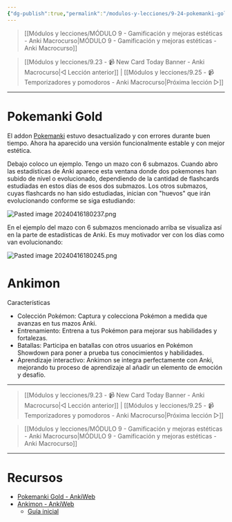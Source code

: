 ```yaml
---
{"dg-publish":true,"permalink":"/modulos-y-lecciones/9-24-pokemanki-gold-y-ankimon-anki-macrocurso/","noteIcon":""}
---
```



> [[Módulos y lecciones/MÓDULO 9 - Gamificación y mejoras estéticas - Anki Macrocurso\|MÓDULO 9 - Gamificación y mejoras estéticas - Anki Macrocurso]]

> [[Módulos y lecciones/9.23 - 📹 New Card Today Banner - Anki Macrocurso\|◁ Lección anterior]] | [[Módulos y lecciones/9.25 - 📹 Temporizadores y pomodoros - Anki Macrocurso\|Próxima lección ▷]]

---

# Pokemanki Gold
El addon [Pokemanki](https://ankiweb.net/shared/info/633922407) estuvo desactualizado y con errores durante buen tiempo. Ahora ha aparecido una versión funcionalmente estable y con mejor estética.

Debajo coloco un ejemplo. Tengo un mazo con 6 submazos. Cuando abro las estadísticas de Anki aparece esta ventana donde dos pokemones han subido de nivel o evolucionado, dependiendo de la cantidad de flashcards estudiadas en estos días de esos dos submazos. Los otros submazos, cuyas flashcards no han sido estudiadas, inician con "huevos" que irán evolucionando conforme se siga estudiando:

![Pasted image 20240416180237.png](/img/user/ANEXOS/Pasted%20image%2020240416180237.png)

En el ejemplo del mazo con 6 submazos mencionado arriba se visualiza así en la parte de estadísticas de Anki. Es muy motivador ver con los días como van evolucionando:

![Pasted image 20240416180245.png](/img/user/ANEXOS/Pasted%20image%2020240416180245.png)

# Ankimon 
Características
- Colección Pokémon: Captura y colecciona Pokémon a medida que avanzas en tus mazos Anki.
- Entrenamiento: Entrena a tus Pokémon para mejorar sus habilidades y fortalezas.
- Batallas: Participa en batallas con otros usuarios en Pokémon Showdown para poner a prueba tus conocimientos y habilidades.
- Aprendizaje interactivo: Ankimon se integra perfectamente con Anki, mejorando tu proceso de aprendizaje al añadir un elemento de emoción y desafío.




---

> [[Módulos y lecciones/9.23 - 📹 New Card Today Banner - Anki Macrocurso\|◁ Lección anterior]] | [[Módulos y lecciones/9.25 - 📹 Temporizadores y pomodoros - Anki Macrocurso\|Próxima lección ▷]]

> [[Módulos y lecciones/MÓDULO 9 - Gamificación y mejoras estéticas - Anki Macrocurso\|MÓDULO 9 - Gamificación y mejoras estéticas - Anki Macrocurso]]

---

# Recursos
- [Pokemanki Gold - AnkiWeb](https://ankiweb.net/shared/info/1677779223)
- [Ankimon - AnkiWeb](https://github.com/Unlucky-Life/ankimon)
	- [Guía inicial](https://github.com/Unlucky-Life/ankimon/discussions/1#discussioncomment-8752249)
